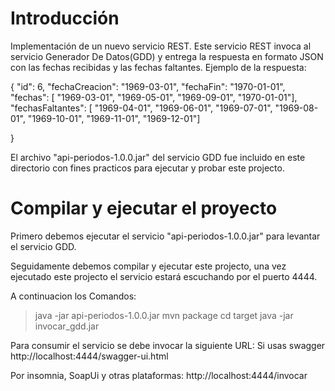 ﻿# Introducción

Implementación de un nuevo servicio REST. Este servicio REST invoca al servicio Generador De Datos(GDD) y entrega la respuesta en formato JSON con las fechas recibidas y las fechas faltantes. Ejemplo de la respuesta:

{
    "id": 6,
    "fechaCreacion": "1969-03-01",
    "fechaFin": "1970-01-01",
    "fechas": [
      "1969-03-01",
      "1969-05-01",
      "1969-09-01",
      "1970-01-01"],
    "fechasFaltantes": [
      "1969-04-01",
      "1969-06-01",
      "1969-07-01",
      "1969-08-01",
      "1969-10-01",
      "1969-11-01",
      "1969-12-01"]

}

El archivo "api-periodos-1.0.0.jar" del servicio GDD fue incluido en este directorio con fines practicos para ejecutar y probar este projecto.

# Compilar y ejecutar el proyecto

Primero debemos ejecutar el servicio "api-periodos-1.0.0.jar" para levantar el servicio GDD.

Seguidamente debemos compilar y ejecutar este projecto,
una vez ejecutado este projecto el servicio estará escuchando
por el puerto 4444.

A continuacion los Comandos:

> java -jar api-periodos-1.0.0.jar
> mvn package
> cd target
> java -jar invocar_gdd.jar

Para consumir el servicio se debe invocar la siguiente URL:
Si usas swagger 
http://localhost:4444/swagger-ui.html 

Por insomnia, SoapUi y otras plataformas:
http://localhost:4444/invocar

